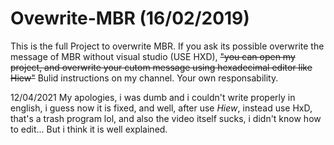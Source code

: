 # Ovewrite-MBR (16/02/2019)

This is the full Project to overwrite MBR. If you ask its possible overwrite the message of MBR without visual studio (USE HXD), ~~"you can open my project, and overwrite your cutom message using hexadecimal editor like Hiew"~~
Bulid instructions on my channel. Your own responsability.

12/04/2021 My apologies, i was dumb and i couldn't write properly in english, i guess now it is fixed, and well, after use *Hiew*, instead use HxD, that's a trash program lol, and also the video itself sucks, i didn't know how to edit... But i think it is well explained.
